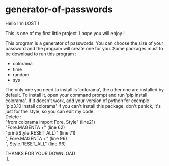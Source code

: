 # generator-of-passwords
Hello  I'm LOST ! 

This is one of my first little project. I hope you will enjoy !

This program is a generator of passwords. You can choose the size of your password and the program will create one for you.
Some packages must to be download to run this program :
- colorama
- time
- random
- sys

The only one you need to install is 'colorama', the other one are installed by default.
To install it, open your command prompt and run 'pip install colorama'. If it doesn't work, add your version of python for exemple 'pip3.10 install colorama'
If you can't install this package, don't panick, it's just for the style, so you can edit my code.     
Delete :      
"from colorama import Fore, Style" (line21)     
"Fore.MAGENTA +" (line 62)     
"print(Style.RESET_ALL)" (line 71)     
", Fore.MAGENTA +" (line 96)     
", Style.RESET_ALL" (line 96)     


THANKS FOR YOUR DOWNLOAD    
.L.
